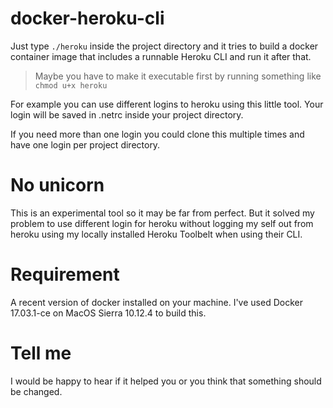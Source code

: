 # docker-heroku-cli

Just type `./heroku` inside the project directory and it tries to build a docker container image that includes a runnable Heroku CLI and run it after that.

> Maybe you have to make it executable first by running something like `chmod u+x heroku` 

For example you can use different logins to heroku using this little tool.
Your login will be saved in .netrc inside your project directory.

If you need more than one login you could clone this multiple times and have one login per project directory.

# No unicorn
This is an experimental tool so it may be far from perfect. 
But it solved my problem to use different login for heroku without logging my self out from heroku using my locally installed Heroku Toolbelt when using their CLI.

# Requirement
A recent version of docker installed on your machine. I've used Docker 17.03.1-ce on MacOS Sierra 10.12.4 to build this.

# Tell me
I would be happy to hear if it helped you or you think that something should be changed.
